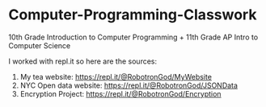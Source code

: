# Computer-Programming-Classwork
10th Grade Introduction to Computer Programming + 11th Grade AP Intro to Computer Science 

I worked with repl.it so here are the sources:

1) My tea website: https://repl.it/@RobotronGod/MyWebsite
2) NYC Open data website: https://repl.it/@RobotronGod/JSONData
3) Encryption Project: https://repl.it/@RobotronGod/Encryption
